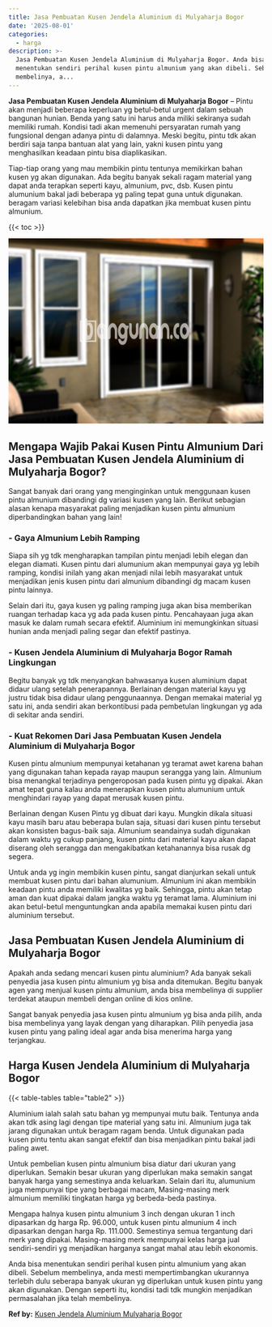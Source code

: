 ```yaml
---
title: Jasa Pembuatan Kusen Jendela Aluminium di Mulyaharja Bogor
date: '2025-08-01'
categories:
  - harga
description: >-
  Jasa Pembuatan Kusen Jendela Aluminium di Mulyaharja Bogor. Anda bisa
  menentukan sendiri perihal kusen pintu almunium yang akan dibeli. Sebelum
  membelinya, a...
---
```


**Jasa Pembuatan Kusen Jendela Aluminium di Mulyaharja Bogor** – Pintu akan menjadi beberapa keperluan yg betul-betul urgent dalam sebuah bangunan hunian. Benda yang satu ini harus anda miliki sekiranya sudah memiliki rumah. Kondisi tadi akan memenuhi persyaratan rumah yang fungsional dengan adanya pintu di dalamnya. Meski begitu, pintu tdk akan berdiri saja tanpa bantuan alat yang lain, yakni kusen pintu yang menghasilkan keadaan pintu bisa diaplikasikan.

Tiap-tiap orang yang mau membikin pintu tentunya memikirkan bahan kusen yg akan digunakan. Ada begitu banyak sekali ragam material yang dapat anda terapkan seperti kayu, almunium, pvc, dsb. Kusen pintu alumunium bakal jadi beberapa yg paling tepat guna untuk digunakan. beragam variasi kelebihan bisa anda dapatkan jika membuat kusen pintu almunium.

{{< toc >}}

![Jasa Pembuatan Kusen Jendela Aluminium di Mulyaharja Bogor](/images/harga-kusen-jendela-alumunium-30.png)

## Mengapa Wajib Pakai Kusen Pintu Almunium Dari Jasa Pembuatan Kusen Jendela Aluminium di Mulyaharja Bogor?

Sangat banyak dari orang yang menginginkan untuk menggunaan kusen pintu almunium dibandingi dg variasi kusen yang lain. Berikut sebagian alasan kenapa masyarakat paling menjadikan kusen pintu almunium diperbandingkan bahan yang lain!

### \- Gaya Almunium Lebih Ramping

Siapa sih yg tdk mengharapkan tampilan pintu menjadi lebih elegan dan elegan diamati. Kusen pintu dari alumunium akan mempunyai gaya yg lebih ramping, kondisi inilah yang akan menjadi nilai lebih masyarakat untuk menjadikan jenis kusen pintu dari almunium dibandingi dg macam kusen pintu lainnya.

Selain dari itu, gaya kusen yg paling ramping juga akan bisa memberikan ruangan terhadap kaca yg ada pada kusen pintu. Pencahayaan juga akan masuk ke dalam rumah secara efektif. Aluminium ini memungkinkan situasi hunian anda menjadi paling segar dan efektif pastinya.

### \- Kusen Jendela Aluminium di Mulyaharja Bogor Ramah Lingkungan

Begitu banyak yg tdk menyangkan bahwasanya kusen aluminium dapat didaur ulang setelah penerapannya. Berlainan dengan material kayu yg justru tidak bisa didaur ulang penggunaannya. Dengan memakai material yg satu ini, anda sendiri akan berkontibusi pada pembetulan lingkungan yg ada di sekitar anda sendiri.

### \- Kuat Rekomen Dari Jasa Pembuatan Kusen Jendela Aluminium di Mulyaharja Bogor

Kusen pintu almunium mempunyai ketahanan yg teramat awet karena bahan yang digunakan tahan kepada rayap maupun serangga yang lain. Almunium bisa menangkal terjadinya pengeroposan pada kusen pintu yg dipakai. Akan amat tepat guna kalau anda menerapkan kusen pintu alumunium untuk menghindari rayap yang dapat merusak kusen pintu.

Berlainan dengan Kusen Pintu yg dibuat dari kayu. Mungkin dikala situasi kayu masih baru atau beberapa bulan saja, situasi dari kusen pintu tersebut akan konsisten bagus-baik saja. Almunium seandainya sudah digunakan dalam waktu yg cukup panjang, kusen pintu dari material kayu akan dapat diserang oleh serangga dan mengakibatkan ketahanannya bisa rusak dg segera.

Untuk anda yg ingin membikin kusen pintu, sangat dianjurkan sekali untuk membuat kusen pintu dari bahan alumunium. Almunium ini akan membikin keadaan pintu anda memiliki kwalitas yg baik. Sehingga, pintu akan tetap aman dan kuat dipakai dalam jangka waktu yg teramat lama. Aluminium ini akan betul-betul menguntungkan anda apabila memakai kusen pintu dari aluminium tersebut.

## Jasa Pembuatan Kusen Jendela Aluminium di Mulyaharja Bogor

Apakah anda sedang mencari kusen pintu aluminium? Ada banyak sekali penyedia jasa kusen pintu almunium yg bisa anda ditemukan. Begitu banyak agen yang menjual kusen pintu almunium, anda bisa membelinya di supplier terdekat ataupun membeli dengan online di kios online.

Sangat banyak penyedia jasa kusen pintu almunium yg bisa anda pilih, anda bisa membelinya yang layak dengan yang diharapkan. Pilih penyedia jasa kusen pintu yang paling ideal agar anda bisa menerima harga yang terjangkau.

## Harga Kusen Jendela Aluminium di Mulyaharja Bogor

{{< table-tables table="table2" >}}

Aluminium ialah salah satu bahan yg mempunyai mutu baik. Tentunya anda akan tdk asing lagi dengan tipe material yang satu ini. Almunium juga tak jarang digunakan untuk beragam ragam benda. Untuk digunakan pada kusen pintu tentu akan sangat efektif dan bisa menjadikan pintu bakal jadi paling awet.

Untuk pembelian kusen pintu almunium bisa diatur dari ukuran yang diperlukan. Semakin besar ukuran yang diperlukan maka semakin sangat banyak harga yang semestinya anda keluarkan. Selain dari itu, alumunium juga mempunyai tipe yang berbagai macam, Masing-masing merk almunium memiliki tingkatan harga yg berbeda-beda pastinya.

Mengapa halnya kusen pintu almunium 3 inch dengan ukuran 1 inch dipasarkan dg harga Rp. 96.000, untuk kusen pintu almunium 4 inch dipasarkan dengan harga Rp. 111.000. Semestinya semua tergantung dari merk yang dipakai. Masing-masing merk mempunyai kelas harga jual sendiri-sendiri yg menjadikan harganya sangat mahal atau lebih ekonomis.

Anda bisa menentukan sendiri perihal kusen pintu almunium yang akan dibeli. Sebelum membelinya, anda mesti mempertimbangkan ukurannya terlebih dulu seberapa banyak ukuran yg diperlukan untuk kusen pintu yang akan digunakan. Dengan seperti itu, kondisi tadi tdk mungkin menjadikan permasalahan jika telah membelinya.

**Ref by:** [Kusen Jendela Aluminium Mulyaharja Bogor](https://id.wikipedia.org/wiki/Kusen)
